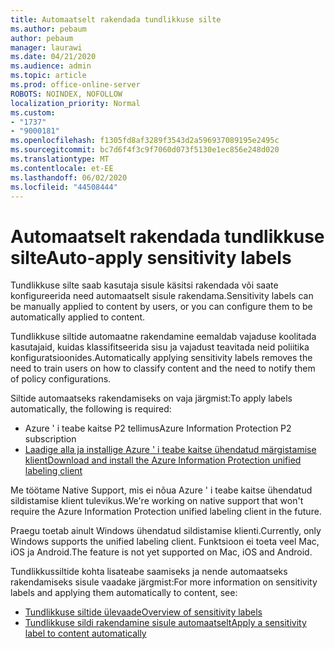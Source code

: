 ```yaml
---
title: Automaatselt rakendada tundlikkuse silte
ms.author: pebaum
author: pebaum
manager: laurawi
ms.date: 04/21/2020
ms.audience: admin
ms.topic: article
ms.prod: office-online-server
ROBOTS: NOINDEX, NOFOLLOW
localization_priority: Normal
ms.custom:
- "1737"
- "9000181"
ms.openlocfilehash: f1305fd8af3289f3543d2a596937089195e2495c
ms.sourcegitcommit: bc7d6f4f3c9f7060d073f5130e1ec856e248d020
ms.translationtype: MT
ms.contentlocale: et-EE
ms.lasthandoff: 06/02/2020
ms.locfileid: "44508444"
---
```

# <a name="auto-apply-sensitivity-labels"></a><span data-ttu-id="e77ae-102">Automaatselt rakendada tundlikkuse silte</span><span class="sxs-lookup"><span data-stu-id="e77ae-102">Auto-apply sensitivity labels</span></span>

<span data-ttu-id="e77ae-103">Tundlikkuse silte saab kasutaja sisule käsitsi rakendada või saate konfigureerida need automaatselt sisule rakendama.</span><span class="sxs-lookup"><span data-stu-id="e77ae-103">Sensitivity labels can be manually applied to content by users, or you can configure them to be automatically applied to content.</span></span>

<span data-ttu-id="e77ae-104">Tundlikkuse siltide automaatne rakendamine eemaldab vajaduse koolitada kasutajaid, kuidas klassifitseerida sisu ja vajadust teavitada neid poliitika konfiguratsioonides.</span><span class="sxs-lookup"><span data-stu-id="e77ae-104">Automatically applying sensitivity labels removes the need to train users on how to classify content and the need to notify them of policy configurations.</span></span>

<span data-ttu-id="e77ae-105">Siltide automaatseks rakendamiseks on vaja järgmist:</span><span class="sxs-lookup"><span data-stu-id="e77ae-105">To apply labels automatically, the following is required:</span></span>

- <span data-ttu-id="e77ae-106">Azure ' i teabe kaitse P2 tellimus</span><span class="sxs-lookup"><span data-stu-id="e77ae-106">Azure Information Protection P2 subscription</span></span>
- [<span data-ttu-id="e77ae-107">Laadige alla ja installige Azure ' i teabe kaitse ühendatud märgistamise klient</span><span class="sxs-lookup"><span data-stu-id="e77ae-107">Download and install the Azure Information Protection unified labeling client</span></span>](https://docs.microsoft.com/azure/information-protection/rms-client/install-unifiedlabelingclient-app)

<span data-ttu-id="e77ae-108">Me töötame Native Support, mis ei nõua Azure ' i teabe kaitse ühendatud sildistamise klient tulevikus.</span><span class="sxs-lookup"><span data-stu-id="e77ae-108">We're working on native support that won't require the Azure Information Protection unified labeling client in the future.</span></span>

<span data-ttu-id="e77ae-109">Praegu toetab ainult Windows ühendatud sildistamise klienti.</span><span class="sxs-lookup"><span data-stu-id="e77ae-109">Currently, only Windows supports the unified labeling client.</span></span>  <span data-ttu-id="e77ae-110">Funktsioon ei toeta veel Mac, iOS ja Android.</span><span class="sxs-lookup"><span data-stu-id="e77ae-110">The feature is not yet supported on Mac, iOS and Android.</span></span>

<span data-ttu-id="e77ae-111">Tundlikkussiltide kohta lisateabe saamiseks ja nende automaatseks rakendamiseks sisule vaadake järgmist:</span><span class="sxs-lookup"><span data-stu-id="e77ae-111">For more information on sensitivity labels and applying them automatically to content,  see:</span></span>

- [<span data-ttu-id="e77ae-112">Tundlikkuse siltide ülevaade</span><span class="sxs-lookup"><span data-stu-id="e77ae-112">Overview of sensitivity labels</span></span>](https://docs.microsoft.com/microsoft-365/compliance/sensitivity-labels)
- [<span data-ttu-id="e77ae-113">Tundlikkuse sildi rakendamine sisule automaatselt</span><span class="sxs-lookup"><span data-stu-id="e77ae-113">Apply a sensitivity label to content automatically</span></span>](https://docs.microsoft.com/office365/securitycompliance/apply_sensitivity_label_automatically)